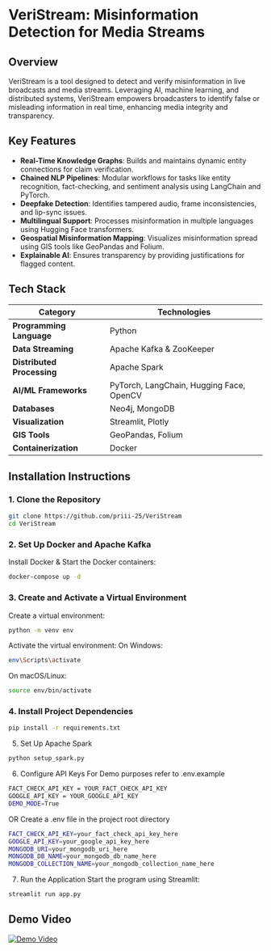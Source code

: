 # **VeriStream: Misinformation Detection for Media Streams**
## **Overview**
VeriStream is a tool designed to detect and verify misinformation in live broadcasts and media streams. Leveraging AI, machine learning, and distributed systems, VeriStream empowers broadcasters to identify false or misleading information in real time, enhancing media integrity and transparency.

## **Key Features**
- **Real-Time Knowledge Graphs**: Builds and maintains dynamic entity connections for claim verification.
- **Chained NLP Pipelines**: Modular workflows for tasks like entity recognition, fact-checking, and sentiment analysis using LangChain and PyTorch.
- **Deepfake Detection**: Identifies tampered audio, frame inconsistencies, and lip-sync issues.
- **Multilingual Support**: Processes misinformation in multiple languages using Hugging Face transformers.
- **Geospatial Misinformation Mapping**: Visualizes misinformation spread using GIS tools like GeoPandas and Folium.
- **Explainable AI**: Ensures transparency by providing justifications for flagged content.

## **Tech Stack**

| **Category**             | **Technologies**                       |
|---------------------------|-----------------------------------------------|
| **Programming Language**  | Python                                        |
| **Data Streaming**        | Apache Kafka & ZooKeeper                      |
| **Distributed Processing**| Apache Spark                                  |
| **AI/ML Frameworks**      | PyTorch, LangChain, Hugging Face, OpenCV      |
| **Databases**             | Neo4j, MongoDB                                |
| **Visualization**         | Streamlit, Plotly                             |
| **GIS Tools**             | GeoPandas, Folium                             |
| **Containerization**      | Docker                                        |


## **Installation Instructions**

### **1. Clone the Repository**
```bash
git clone https://github.com/priii-25/VeriStream
cd VeriStream
```
### **2. Set Up Docker and Apache Kafka**
Install Docker & Start the Docker containers:
```bash
docker-compose up -d
```
### **3. Create and Activate a Virtual Environment**
Create a virtual environment:
```bash
python -m venv env
```
Activate the virtual environment:
On Windows:
```bash
env\Scripts\activate
```
On macOS/Linux:
```bash
source env/bin/activate
```
### **4. Install Project Dependencies**
```bash
pip install -r requirements.txt
```
5. Set Up Apache Spark
```bash
python setup_spark.py
```
6. Configure API Keys
For Demo purposes refer to .env.example
```bash
FACT_CHECK_API_KEY = YOUR_FACT_CHECK_API_KEY
GOOGLE_API_KEY = YOUR_GOOGLE_API_KEY
DEMO_MODE=True
```
OR
Create a .env file in the project root directory
```bash
FACT_CHECK_API_KEY=your_fact_check_api_key_here
GOOGLE_API_KEY=your_google_api_key_here
MONGODB_URI=your_mongodb_uri_here
MONGODB_DB_NAME=your_mongodb_db_name_here
MONGODB_COLLECTION_NAME=your_mongodb_collection_name_here
```

7. Run the Application
Start the program using Streamlit:
```bash
streamlit run app.py
```


## Demo Video

[![Demo Video](https://youtu.be/EfvakYHF7-M/3.jpg)](https://youtu.be/EfvakYHF7-M)


